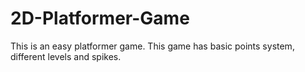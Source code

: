 # 2D-Platformer-Game
This is an easy platformer game. This game has basic points system, different levels and spikes.
